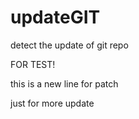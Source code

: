 # updateGIT
detect the update of  git repo

FOR TEST!

this is a new line for patch

just for more update
